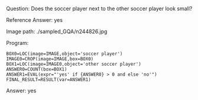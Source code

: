 Question: Does the soccer player next to the other soccer player look small?

Reference Answer: yes

Image path: ./sampled_GQA/n244826.jpg

Program:

```
BOX0=LOC(image=IMAGE,object='soccer player')
IMAGE0=CROP(image=IMAGE,box=BOX0)
BOX1=LOC(image=IMAGE0,object='other soccer player')
ANSWER0=COUNT(box=BOX1)
ANSWER1=EVAL(expr="'yes' if {ANSWER0} > 0 and else 'no'")
FINAL_RESULT=RESULT(var=ANSWER1)
```
Answer: yes

